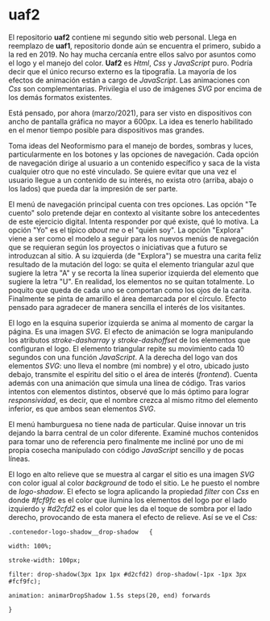 
# uaf2

El repositorio **uaf2**  contiene  mi segundo sitio web personal. Llega en reemplazo de  **uaf1**, repositorio  donde aún se encuentra el primero, subido a la red en 2019. No  hay mucha cercanía entre ellos  salvo por asuntos como el logo  y  el  manejo del color. **Uaf2** es *Html*, *Css* y *JavaScript* puro. Podría decir que el único recurso externo es la tipografía. La mayoría de los efectos de animación están a cargo de *JavaScript*. Las animaciones con *Css* son complementarias. Privilegia el uso de imágenes *SVG* por encima de los demás formatos existentes. 

Está pensado, por ahora (marzo/2021), para ser visto en dispositivos  con ancho de pantalla gráfica no mayor a 600px. La idea es tenerlo habilitado en el menor tiempo posible para  dispositivos mas grandes.

Toma ideas del Neoformismo para el manejo de bordes, sombras y luces, particularmente en los botones y las opciones de navegación. Cada opción de navegación dirige al usuario a un contenido específico y saca de la vista cualquier otro que no esté vinculado. Se quiere evitar que una vez el usuario llegue a un contenido de su interés, no exista otro (arriba, abajo o los lados) que pueda dar la impresión de ser parte. 

El menú de navegación principal cuenta con tres opciones. Las opción "Te cuento" solo pretende dejar en contexto al visitante sobre los antecedentes de este ejercicio digital. Intenta responder por qué existe,  qué lo motiva. La opción "Yo" es el típico *about me* o el "quién soy". La opción "Explora" viene a ser como el modelo a seguir para los nuevos menús de navegación  que se requieran según  los proyectos o iniciativas que a futuro se introduzcan al sitio. A su izquierda (de "Explora") se muestra una carita feliz resultado de la mutación del logo: se quita el elemento triangular azul que sugiere la letra "A" y se recorta la línea superior izquierda del elemento que sugiere la letra "U". En realidad, los elementos no se quitan totalmente. Lo poquito que queda de cada uno  se comportan como los ojos de la carita. Finalmente se pinta de amarillo el área demarcada por el círculo. Efecto pensado para agradecer de manera sencilla el interés de los visitantes.

El logo en la esquina superior izquierda se anima al momento de cargar la página. Es una imagen *SVG*. El efecto de animación se logra manipulando los atributos *stroke-dasharray* y *stroke-dashoffset* de los elementos que configuran el logo. El elemento triangular repite su movimiento cada 10 segundos con una función *JavaScript*. A la derecha del logo van dos elementos *SVG*: uno lleva el nombre (mi nombre) y el otro, ubicado justo debajo, transmite el espíritu del sitio o el área de interés (*frontend*). Cuenta además con una animación que simula una línea de código. Tras varios intentos con elementos distintos, observé que lo más óptimo para lograr *responsividad*, es decir, que el nombre crezca al mismo ritmo del elemento inferior, es que ambos sean elementos *SVG*. 

El menú hamburguesa no tiene nada de particular. Quise innovar  un tris  dejando la barra central de un color diferente. Examiné muchos contenidos para tomar uno de referencia pero finalmente me incliné por uno de mi propia cosecha  manipulado con código *JavaScript* sencillo y de pocas líneas. 

El logo en alto relieve que se muestra al cargar el sitio es una imagen *SVG* con color igual al color *background*  de todo el sitio. Le he puesto el nombre de *logo-shadow*. El efecto se logra aplicando la propiedad *filter* con *Css* en donde *#fcf9fc* es el color que ilumina los elementos del logo por el lado izquierdo y *#d2cfd2* es el color que les da el toque de sombra por el lado derecho, provocando de esta manera el efecto de relieve.  Así se ve el *Css:*

`.contenedor-logo-shadow__drop-shadow   {`

 `width: 100%;`

 `stroke-width: 100px;`

 `filter: drop-shadow(3px 1px 1px #d2cfd2) drop-shadow(-1px -1px 3px    #fcf9fc);` 

 `animation: animarDropShadow 1.5s steps(20, end) forwards`

`}`











